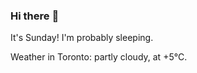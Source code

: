 ### Hi there :wave:

It's Sunday! I'm probably sleeping.

Weather in Toronto: partly cloudy, at +5°C.
